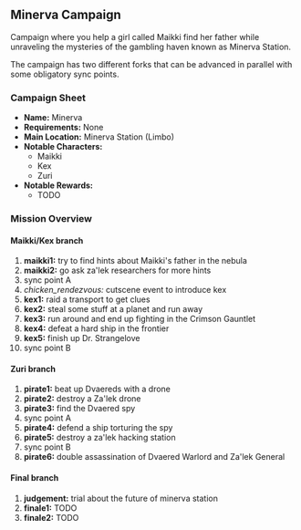 ## Minerva Campaign

Campaign where you help a girl called Maikki find her father while unraveling
the mysteries of the gambling haven known as Minerva Station.

The campaign has two different forks that can be advanced in parallel with some
obligatory sync points.

### Campaign Sheet

* **Name:** Minerva
* **Requirements:** None
* **Main Location:** Minerva Station (Limbo)
* **Notable Characters:**
   * Maikki
   * Kex
   * Zuri
* **Notable Rewards:**
   * TODO

### Mission Overview

#### Maikki/Kex branch

1. **maikki1:** try to find hints about Maikki's father in the nebula
1. **maikki2:** go ask za'lek researchers for more hints
1. sync point A
1. *chicken_rendezvous:* cutscene event to introduce kex
1. **kex1:** raid a transport to get clues
1. **kex2:** steal some stuff at a planet and run away
1. **kex3:** run around and end up fighting in the Crimson Gauntlet
1. **kex4:** defeat a hard ship in the frontier
1. **kex5:** finish up Dr. Strangelove
1. sync point B

#### Zuri branch

1. **pirate1:** beat up Dvaereds with a drone
1. **pirate2:** destroy a Za'lek drone
1. **pirate3:** find the Dvaered spy
1. sync point A
1. **pirate4:** defend a ship torturing the spy
1. **pirate5:** destroy a za'lek hacking station
1. sync point B
1. **pirate6:** double assassination of Dvaered Warlord and Za'lek General

#### Final branch

1. **judgement:** trial about the future of minerva station
1. **finale1:** TODO
1. **finale2:** TODO
